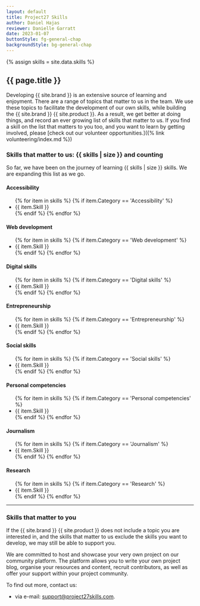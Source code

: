 ```yaml
---
layout: default
title: Project27 Skills
author: Daniel Hajas
reviewer: Danielle Garratt
date: 2023-01-07
buttonStyle: fg-general-chap
backgroundStyle: bg-general-chap
---
```


{% assign skills = site.data.skills %}

## {{ page.title }}

Developing {{ site.brand }} is an extensive source of learning and enjoyment.
There are a range of topics that matter to us in the team.
We use these topics to facilitate the development of our own skills, while building the {{ site.brand }} {{ site.product }}.
As a result, we get better at doing things, and record an ever growing list of skills that matter to us.
If you find a skill on the list that matters to you too, and you want to learn by getting involved, please [check out our volunteer opportunities.]({% link volunteering/index.md %})

### Skills that matter to us: {{ skills | size }} and counting

So far, we have been on the journey of learning {{ skills | size }} skills. We are expanding this list as we go.

#### Accessibility

<ul>
{% for item in skills %}
{% if item.Category == 'Accessibility' %}
<li>
{{ item.Skill }}
</li>
{% endif %}
{% endfor %}
</ul>

#### Web development

<ul>
{% for item in skills %}
{% if item.Category == 'Web development' %}
<li>
{{ item.Skill }}
</li>
{% endif %}
{% endfor %}
</ul>

#### Digital skills

<ul>
{% for item in skills %}
{% if item.Category == 'Digital skills' %}
<li>
{{ item.Skill }}
</li>
{% endif %}
{% endfor %}
</ul>

#### Entrepreneurship

<ul>
{% for item in skills %}
{% if item.Category == 'Entrepreneurship' %}
<li>
{{ item.Skill }}
</li>
{% endif %}
{% endfor %}
</ul>

#### Social skills

<ul>
{% for item in skills %}
{% if item.Category == 'Social skills' %}
<li>
{{ item.Skill }}
</li>
{% endif %}
{% endfor %}
</ul>

#### Personal competencies

<ul>
{% for item in skills %}
{% if item.Category == 'Personal competencies' %}
<li>
{{ item.Skill }}
</li>
{% endif %}
{% endfor %}
</ul>

#### Journalism

<ul>
{% for item in skills %}
{% if item.Category == 'Journalism' %}
<li>
{{ item.Skill }}
</li>
{% endif %}
{% endfor %}
</ul>

#### Research

<ul>
{% for item in skills %}
{% if item.Category == 'Research' %}
<li>
{{ item.Skill }}
</li>
{% endif %}
{% endfor %}
</ul>

---

### Skills that matter to you

If the {{ site.brand }} {{ site.product }} does not include a topic you are interested in, and the skills that matter to us exclude the skills you want to develop, we may still be able to support you.

We are committed to host and showcase your very own project on our community platform.
The platform allows you to write your own project blog, organise your resources and content, recruit contributors, as well as offer your support within your project community.

To find out more, contact us:

- via e-mail: support@project27skills.com.